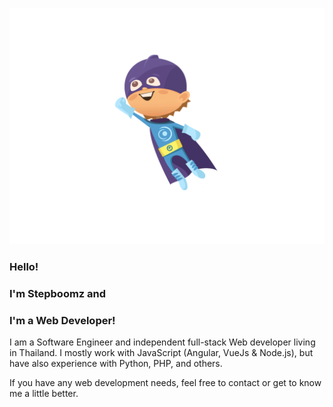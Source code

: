 <p align="center">
<a href="https://stepboomz.dev"><img src="https://raw.githubusercontent.com/IAmNithi/IAmNithi/master/images/super-kid.gif" /></a>
</p>

### Hello!

### I'm Stepboomz and

### I'm a Web Developer!

I am a Software Engineer and independent full-stack Web developer living in Thailand. I mostly work with JavaScript (Angular, VueJs & Node.js), but have also experience with Python, PHP, and others.

If you have any web development needs, feel free to contact or get to know me a little better.
